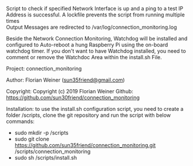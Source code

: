 Script to check if specified Network Interface is up and a ping to a test IP Address is successful.
A lockfile prevents the script from running multiple times  
Output Messages are redirected to /var/log/connection_monitoring.log

Beside the Network Connection Monitoring, Watchdog will be installed and configured
to Auto-reboot a hung Raspberry Pi using the on-board watchdog timer.
If you don't want to have Watchdog installed, you need to comment or remove the Watchdoc
Area within the install.sh File.

Project:        connection_monitoring

Author:         Florian Weiner (sun35friend@gmail.com)

Copyright:      Copyright (c) 2019 Florian Weiner
Github:         https://github.com/sun30friend/connection_monitoring

Installation:
to use the install.sh configuration script, you need to create a folder /scripts, 
clone the git repository and run the script with below commands:

- sudo mkdir -p /scripts
- sudo git clone https://github.com/sun35friend/connection_monitoring.git /scripts/connection_monitoring
- sudo sh /scripts/install.sh
